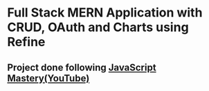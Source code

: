 # Full Stack MERN Application with CRUD, OAuth and Charts using Refine

## Project done following [JavaScript Mastery(YouTube)](https://www.youtube.com/watch?v=k4lHXIzCEkM)
